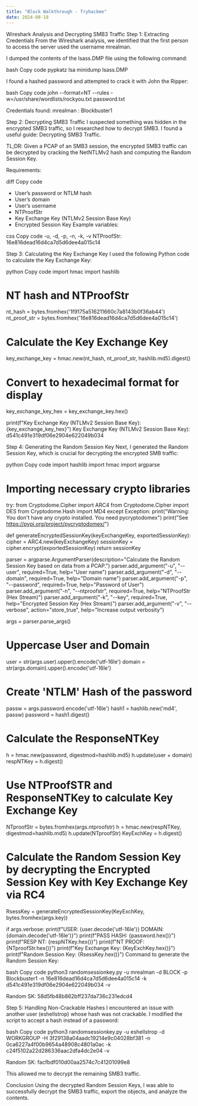 ```yaml
---
title: "Block Walkthrough - Tryhackme"
date: 2024-08-18
---
```

Wireshark Analysis and Decrypting SMB3 Traffic
Step 1: Extracting Credentials
From the Wireshark analysis, we identified that the first person to access the server used the username mrealman.

I dumped the contents of the lsass.DMP file using the following command:

bash
Copy code
pypkatz lsa minidump lsass.DMP

I found a hashed password and attempted to crack it with John the Ripper:

bash
Copy code
john --format=NT --rules -w=/usr/share/wordlists/rockyou.txt password.txt

Credentials found:
mrealman : Blockbuster1

Step 2: Decrypting SMB3 Traffic
I suspected something was hidden in the encrypted SMB3 traffic, so I researched how to decrypt SMB3. I found a useful guide: Decrypting SMB3 Traffic.

TL;DR:
Given a PCAP of an SMB3 session, the encrypted SMB3 traffic can be decrypted by cracking the NetNTLMv2 hash and computing the Random Session Key.

Requirements:

diff
Copy code
- User’s password or NTLM hash  
- User’s domain  
- User’s username  
- NTProofStr  
- Key Exchange Key (NTLMv2 Session Base Key)  
- Encrypted Session Key
Example variables:

css
Copy code
-u, -d, -p, -n, -k, -v
NTProofStr:
16e816dead16d4ca7d5d6dee4a015c14

Step 3: Calculating the Key Exchange Key
I used the following Python code to calculate the Key Exchange Key:

python
Copy code
import hmac
import hashlib

# NT hash and NTProofStr
nt_hash = bytes.fromhex('1f9175a516211660c7a8143b0f36ab44')
nt_proof_str = bytes.fromhex('16e816dead16d4ca7d5d6dee4a015c14')

# Calculate the Key Exchange Key
key_exchange_key = hmac.new(nt_hash, nt_proof_str, hashlib.md5).digest()

# Convert to hexadecimal format for display
key_exchange_key_hex = key_exchange_key.hex()

print(f"Key Exchange Key (NTLMv2 Session Base Key): {key_exchange_key_hex}")
Key Exchange Key (NTLMv2 Session Base Key):
d541c491e319df06e2904e622049b034

Step 4: Generating the Random Session Key
Next, I generated the Random Session Key, which is crucial for decrypting the encrypted SMB traffic:

python
Copy code
import hashlib
import hmac
import argparse

# Importing necessary crypto libraries
try:
    from Cryptodome.Cipher import ARC4
    from Cryptodome.Cipher import DES
    from Cryptodome.Hash import MD4
except Exception:
    print("Warning: You don't have any crypto installed. You need pycryptodomex")
    print("See https://pypi.org/project/pycryptodomex/")

def generateEncryptedSessionKey(keyExchangeKey, exportedSessionKey):
    cipher = ARC4.new(keyExchangeKey)
    sessionKey = cipher.encrypt(exportedSessionKey)
    return sessionKey

parser = argparse.ArgumentParser(description="Calculate the Random Session Key based on data from a PCAP.")
parser.add_argument("-u", "--user", required=True, help="User name")
parser.add_argument("-d", "--domain", required=True, help="Domain name")
parser.add_argument("-p", "--password", required=True, help="Password of User")
parser.add_argument("-n", "--ntproofstr", required=True, help="NTProofStr (Hex Stream)")
parser.add_argument("-k", "--key", required=True, help="Encrypted Session Key (Hex Stream)")
parser.add_argument("-v", "--verbose", action="store_true", help="Increase output verbosity")

args = parser.parse_args()

# Uppercase User and Domain
user = str(args.user).upper().encode('utf-16le')
domain = str(args.domain).upper().encode('utf-16le')

# Create 'NTLM' Hash of the password
passw = args.password.encode('utf-16le')
hash1 = hashlib.new('md4', passw)
password = hash1.digest()

# Calculate the ResponseNTKey
h = hmac.new(password, digestmod=hashlib.md5)
h.update(user + domain)
respNTKey = h.digest()

# Use NTProofSTR and ResponseNTKey to calculate Key Exchange Key
NTproofStr = bytes.fromhex(args.ntproofstr)
h = hmac.new(respNTKey, digestmod=hashlib.md5)
h.update(NTproofStr)
KeyExchKey = h.digest()

# Calculate the Random Session Key by decrypting the Encrypted Session Key with Key Exchange Key via RC4
RsessKey = generateEncryptedSessionKey(KeyExchKey, bytes.fromhex(args.key))

if args.verbose:
    print(f"USER: {user.decode('utf-16le')} DOMAIN: {domain.decode('utf-16le')}")
    print(f"PASS HASH: {password.hex()}")
    print(f"RESP NT: {respNTKey.hex()}")
    print(f"NT PROOF: {NTproofStr.hex()}")
    print(f"Key Exchange Key: {KeyExchKey.hex()}")
    print(f"Random Session Key: {RsessKey.hex()}")
Command to generate the Random Session Key:

bash
Copy code
python3 randomsessionkey.py -u mrealman -d BLOCK -p Blockbuster1 -n 16e816dead16d4ca7d5d6dee4a015c14 -k d541c491e319df06e2904e622049b034 -v

Random SK:
58d5fb48b862bff237da736c231edcd4

Step 5: Handling Non-Crackable Hashes
I encountered an issue with another user (eshellstrop) whose hash was not crackable. I modified the script to accept a hash instead of a password:

bash
Copy code
python3 randomsessionkey.py -u eshellstrop -d WORKGROUP -H 3f29138a04aadc19214e9c04028bf381 -n 0ca6227a4f00b9654a48908c4801a0ac -k c24f5102a22d286336aac2dfa4dc2e04 -v

Random SK:
facfbdf010d00aa2574c7c41201099e8

This allowed me to decrypt the remaining SMB3 traffic.

Conclusion
Using the decrypted Random Session Keys, I was able to successfully decrypt the SMB3 traffic, export the objects, and analyze the contents.
